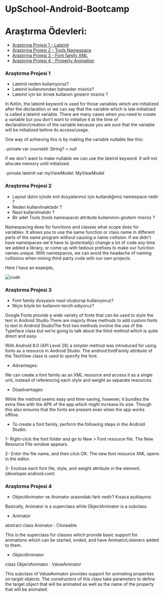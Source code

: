 # UpSchool-Android-Bootcamp
 
# Araştırma Ödevleri:
 
- [Araştırma Projesi 1 - Lateinit](#1)
- [Araştırma Projesi 2 - Tools Namespace](#2)
- [Araştırma Projesi 3 - Font family XML](#3)
- [Araştırma Projesi 4 - Property Animation](#4)
 
 
### <a name="1"></a> Araştırma Projesi 1
 
- Lateinit neden kullanıyoruz?
- Lateinit kullanımından bahseder misiniz?
- Lateinit için bir örnek kullanım gösterir misiniz ?
 
In Kotlin, the lateinit keyword is used for those variables which are initialized after the declaration or we can say that the variable which is late initialized is called a lateinit variable. There are many cases when you need to create a variable but you don't want to initialize it at the time of declaration/creation of the variable because you are sure that the variable will be initialized before its access/usage.
 
One way of achieving this is by making the variable nullable like this:
 
-private var courseId: String? = null
 
If we don't want to make nullable we can use the lateinit keyword. It will not allocate memory until initialized.
 
-private lateinit var myViewModel: MyViewModel
 
 
 
 
### <a name="2"></a> Araştırma Projesi 2
 
 
- Layout dizini içinde xml dosyalarımız için kullandığımız namespace nedir ?
- Neden kullanılmaktadır ?
- Nasıl kullanılmalıdır ?
- Bir adet Tools (tools namespace) attribute kullanımını gösterir misiniz ? 
 
Namespacing does for functions and classes what scope does for variables. It allows you to use the same function or class name in different parts of the same program without causing a name collision.
If we didn't have namespaces we'd have to (potentially) change a lot of code any time we added a library, or come up with tedious prefixes to make our function names unique. With namespaces, we can avoid the headache of naming collisions when mixing third-party code with our own projects.
 
Here I have an example,
 
![code](https://user-images.githubusercontent.com/66526972/163675117-e067a456-232e-4f93-a16a-8532a264b094.png)

### <a name="3"></a> Araştırma Projesi 3
- Font family dosyasını nasıl oluşturup kullanıyoruz? 
- Niçin böyle bir kullanımı tercih ediyoruz?

Google Fonts provide a wide variety of fonts that can be used to style the text in Android Studio.There are majorly three methods to add custom fonts to text in Android StudioThe first two methods involve the use of the Typeface class but we’re going to talk about the third method which is quite direct and easy.

With Android 8.0 (API Level 26) a simpler method was introduced for using fonts as a resource in Android Studio. The android:fontFamily attribute of the TextView class is used to specify the font.

- Advantages:

We can create a font family as an XML resource and access it as a single unit, instead of referencing each style and weight as separate resources.

- Disadvantages:

While the method seems easy and time-saving, however, it bundles the extra files with the APK of the app which might increase its size. Though this also ensures that the fonts are present even when the app works offline.

- To create a font family, perform the following steps in the Android Studio:

1- Right-click the font folder and go to New > Font resource file. The New Resource File window appears.

2- Enter the file name, and then click OK. The new font resource XML opens in the editor.

3- Enclose each font file, style, and weight attribute in the <font> element. (developer.android.com)

 
 
 ### <a name="4"></a> Araştırma Projesi 4

 - ObjectAnimator ve Animator arasındaki fark nedir? Kısaca açıklayınız.
 
 Basically, Animator is a superclass while ObjectAnimator is a subclass.
 
 - Animator
 
abstract class Animator : Cloneable
 
This is the superclass for classes which provide basic support for animations which can be started, ended, and have AnimatorListeners added to them.

- ObjectAnimator
 
 class ObjectAnimator : ValueAnimator
 
This subclass of ValueAnimator provides support for animating properties on target objects. The constructors of this class take parameters to define the target object that will be animated as well as the name of the property that will be animated.
